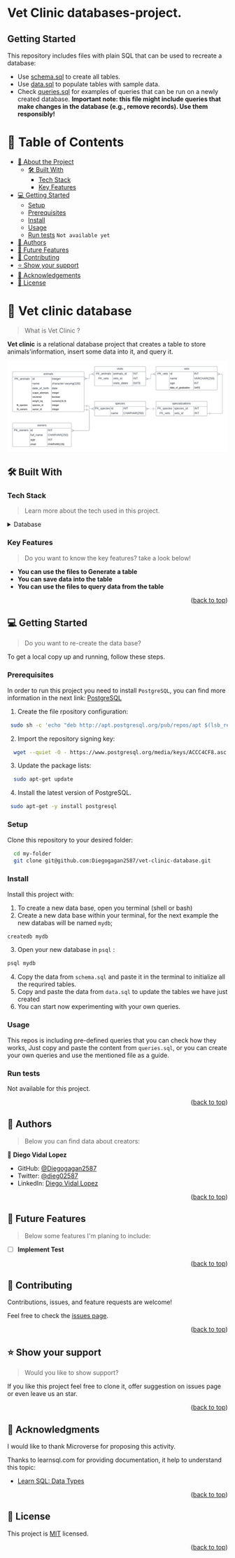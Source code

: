 # Vet Clinic databases-project.

## Getting Started

This repository includes files with plain SQL that can be used to recreate a database:

- Use [schema.sql](./schema.sql) to create all tables.
- Use [data.sql](./data.sql) to populate tables with sample data.
- Check [queries.sql](./queries.sql) for examples of queries that can be run on a newly created database. **Important note: this file might include queries that make changes in the database (e.g., remove records). Use them responsibly!**

<a name="readme-top"></a>


<!-- TABLE OF CONTENTS -->

# 📗 Table of Contents

- [📖 About the Project](#about-project)
  - [🛠 Built With](#built-with)
    - [Tech Stack](#tech-stack)
    - [Key Features](#key-features)
- [💻 Getting Started](#getting-started)
  - [Setup](#setup)
  - [Prerequisites](#prerequisites)
  - [Install](#install)
  - [Usage](#usage)
  - [Run tests](#run-tests) `Not available yet`
- [👥 Authors](#authors)
- [🔭 Future Features](#future-features)
- [🤝 Contributing](#contributing)
- [⭐️ Show your support](#support)
- [🙏 Acknowledgements](#acknowledgements)
- [📝 License](#license)

<!-- PROJECT DESCRIPTION -->

# 📖 Vet clinic database <a name="about-project"></a>

> What is Vet Clinic ? 

**Vet clinic** is a relational database project that creates a table to store animals'information, insert some data into it, and query it.

<img src='./table-diagram.png'>

## 🛠 Built With <a name="built-with"></a>

### Tech Stack <a name="tech-stack"></a>

> Learn more about the tech used in this project.

<details>
<summary>Database</summary>
  <ul>
    <li><a href="https://www.postgresql.org/">PostgreSQL</a></li>
  </ul>
</details>

<!-- Features -->

### Key Features <a name="key-features"></a>

> Do you want to know the key features? take a look below!

- **You can use the files to Generate a table**
- **You can save data into the table**
- **You can use the files to query data from the table**

<p align="right">(<a href="#readme-top">back to top</a>)</p>


<!-- GETTING STARTED -->

## 💻 Getting Started <a name="getting-started"></a>

> Do you want to re-create the data base?

To get a local copy up and running, follow these steps.

### Prerequisites

In order to run this project you need to install `PostgreSQL`, you can find more information in the next link: [PostgreSQL](https://www.postgresql.org/download/linux/ubuntu/)

 1. Create the file rpository configuration:
```sh
 sudo sh -c 'echo "deb http://apt.postgresql.org/pub/repos/apt $(lsb_release -cs)-pgdg main" > /etc/apt/sources.list.d/pgdg.list'
```
 2. Import the repository signing key:
 ```sh
   wget --quiet -O - https://www.postgresql.org/media/keys/ACCC4CF8.asc | sudo apt-key add -
 ```

 3. Update the package lists:
 ```sh
   sudo apt-get update
 ```
 4. Install the latest version of PostgreSQL.
 ```sh
  sudo apt-get -y install postgresql
 ```




### Setup

Clone this repository to your desired folder:

```sh
  cd my-folder
  git clone git@github.com:Diegogagan2587/vet-clinic-database.git
```


### Install

Install this project with:

1. To create a new data base, open you terminal (shell or bash)
2. Create a new data base within your terminal, for the next example the new databas will be named `mydb`;
```sh
createdb mydb
```
3. Open your new database in  `psql` :
```sh
psql mydb

```
4. Copy the data from `schema.sql` and paste it in the terminal to initialize all the requrired tables.
5. Copy and paste the data from `data.sql` to update the tables we have just created
6. You can start now experimenting with your own queries.

### Usage

This repos is including pre-defined queries that you can check how they works, 
Just copy and paste the content from `queries.sql`, or you can create your own queries and 
use the mentioned file as a guide.

### Run tests

Not available for this project.


<p align="right">(<a href="#readme-top">back to top</a>)</p>

<!-- AUTHORS -->

## 👥 Authors <a name="authors"></a>

> Below you can find data about creators:

👤 **Diego Vidal Lopez**

- GitHub: [@Diegogagan2587](https://github.com/Diegogagan2587)
- Twitter: [@dieg02587](https://twitter.com/dieg02587)
- LinkedIn: [Diego Vidal Lopez](https://www.linkedin.com/in/diego-vidal-lopez)

<p align="right">(<a href="#readme-top">back to top</a>)</p>

<!-- FUTURE FEATURES -->

## 🔭 Future Features <a name="future-features"></a>

> Below some features I'm planing to include:

- [ ] **Implement Test**

<p align="right">(<a href="#readme-top">back to top</a>)</p>

<!-- CONTRIBUTING -->

## 🤝 Contributing <a name="contributing"></a>

Contributions, issues, and feature requests are welcome!

Feel free to check the [issues page](https://github.com/Diegogagan2587/vet-clinic-database/issues).

<p align="right">(<a href="#readme-top">back to top</a>)</p>

<!-- SUPPORT -->

## ⭐️ Show your support <a name="support"></a>

> Would you like to show support?

If you like this project feel free to clone it, offer suggestion on issues page or even leave us an star.

<p align="right">(<a href="#readme-top">back to top</a>)</p>

<!-- ACKNOWLEDGEMENTS -->

## 🙏 Acknowledgments <a name="acknowledgements"></a>


I would like to thank Microverse for proposing this activity.

Thanks to learnsql.com for providing documentation, it help to understand this topic:
- [Learn SQL: Data Types ](https://learnsql.com/blog/postgresql-data-types/#:~:text=The%20DECIMAL%20and%20NUMERIC%20data,types%20can%20store%20rational%20numbers.)

<p align="right">(<a href="#readme-top">back to top</a>)</p>


<!-- LICENSE -->

## 📝 License <a name="license"></a>

This project is [MIT](./LICENSE) licensed.

<p align="right">(<a href="#readme-top">back to top</a>)</p>
